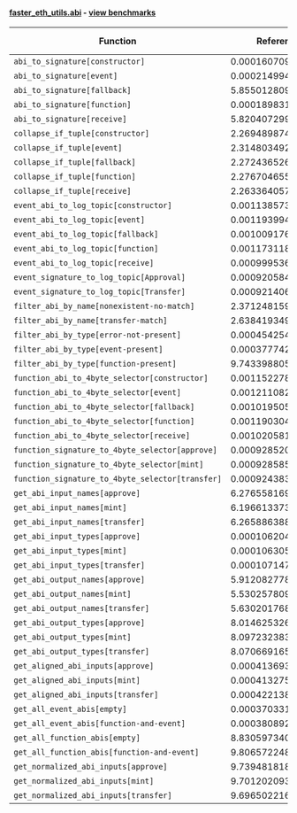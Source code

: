 #### [faster_eth_utils.abi](https://github.com/BobTheBuidler/faster-eth-utils/blob/master/faster_eth_utils/abi.py) - [view benchmarks](https://github.com/BobTheBuidler/faster-eth-utils/blob/master/benchmarks/test_abi_benchmarks.py)

| Function | Reference Mean | Faster Mean | % Change | Speedup (%) | x Faster | Faster |
|----------|---------------|-------------|----------|-------------|----------|--------|
| `abi_to_signature[constructor]` | 0.00016070931101367828 | 7.998493038238547e-05 | 50.23% | 100.92% | 2.01x | ✅ |
| `abi_to_signature[event]` | 0.00021499432212071696 | 9.712720704850766e-05 | 54.82% | 121.35% | 2.21x | ✅ |
| `abi_to_signature[fallback]` | 5.855012809563241e-05 | 5.269465787117626e-05 | 10.00% | 11.11% | 1.11x | ✅ |
| `abi_to_signature[function]` | 0.00018983135130962468 | 9.248754492045236e-05 | 51.28% | 105.25% | 2.05x | ✅ |
| `abi_to_signature[receive]` | 5.8204072997198205e-05 | 5.257417396259142e-05 | 9.67% | 10.71% | 1.11x | ✅ |
| `collapse_if_tuple[constructor]` | 2.269489874848436e-05 | 5.6788398048894775e-06 | 74.98% | 299.64% | 4.00x | ✅ |
| `collapse_if_tuple[event]` | 2.3148034920465983e-05 | 5.645009588204378e-06 | 75.61% | 310.06% | 4.10x | ✅ |
| `collapse_if_tuple[fallback]` | 2.272436526237236e-05 | 5.59227014050478e-06 | 75.39% | 306.35% | 4.06x | ✅ |
| `collapse_if_tuple[function]` | 2.276704655282032e-05 | 5.5603933062503205e-06 | 75.58% | 309.45% | 4.09x | ✅ |
| `collapse_if_tuple[receive]` | 2.263364057292136e-05 | 5.453338049400726e-06 | 75.91% | 315.04% | 4.15x | ✅ |
| `event_abi_to_log_topic[constructor]` | 0.0011385737696969044 | 0.0008365196725977691 | 26.53% | 36.11% | 1.36x | ✅ |
| `event_abi_to_log_topic[event]` | 0.0011939943639892126 | 0.0008647568488154676 | 27.57% | 38.07% | 1.38x | ✅ |
| `event_abi_to_log_topic[fallback]` | 0.0010091766708859088 | 0.0007935556862910049 | 21.37% | 27.17% | 1.27x | ✅ |
| `event_abi_to_log_topic[function]` | 0.001173118732009139 | 0.0008527438822996649 | 27.31% | 37.57% | 1.38x | ✅ |
| `event_abi_to_log_topic[receive]` | 0.0009995366994713603 | 0.0007991724515843401 | 20.05% | 25.07% | 1.25x | ✅ |
| `event_signature_to_log_topic[Approval]` | 0.0009205841166180287 | 0.0007082718007580118 | 23.06% | 29.98% | 1.30x | ✅ |
| `event_signature_to_log_topic[Transfer]` | 0.0009214062202554392 | 0.0007140334502697734 | 22.51% | 29.04% | 1.29x | ✅ |
| `filter_abi_by_name[nonexistent-no-match]` | 2.371248159209239e-05 | 1.7721833068536242e-05 | 25.26% | 33.80% | 1.34x | ✅ |
| `filter_abi_by_name[transfer-match]` | 2.638419349955648e-05 | 2.0212773806053436e-05 | 23.39% | 30.53% | 1.31x | ✅ |
| `filter_abi_by_type[error-not-present]` | 0.0004542543140693561 | 1.5688941977537723e-05 | 96.55% | 2795.38% | 28.95x | ✅ |
| `filter_abi_by_type[event-present]` | 0.00037774268455005323 | 1.612456784566271e-05 | 95.73% | 2242.65% | 23.43x | ✅ |
| `filter_abi_by_type[function-present]` | 9.743398805576729e-05 | 1.5158537676857432e-05 | 84.44% | 542.77% | 6.43x | ✅ |
| `function_abi_to_4byte_selector[constructor]` | 0.001152278132120521 | 0.000840823032947486 | 27.03% | 37.04% | 1.37x | ✅ |
| `function_abi_to_4byte_selector[event]` | 0.0012110822153645028 | 0.0008693454407714385 | 28.22% | 39.31% | 1.39x | ✅ |
| `function_abi_to_4byte_selector[fallback]` | 0.001019505377681831 | 0.0008036056575803954 | 21.18% | 26.87% | 1.27x | ✅ |
| `function_abi_to_4byte_selector[function]` | 0.0011903042281369914 | 0.0008636100507707397 | 27.45% | 37.83% | 1.38x | ✅ |
| `function_abi_to_4byte_selector[receive]` | 0.0010205810191079182 | 0.0008087891865416048 | 20.75% | 26.19% | 1.26x | ✅ |
| `function_signature_to_4byte_selector[approve]` | 0.000928520359406459 | 0.0007252119510696777 | 21.90% | 28.03% | 1.28x | ✅ |
| `function_signature_to_4byte_selector[mint]` | 0.0009285858172144761 | 0.0007214882584615951 | 22.30% | 28.70% | 1.29x | ✅ |
| `function_signature_to_4byte_selector[transfer]` | 0.0009243834117649336 | 0.0007236160663579764 | 21.72% | 27.75% | 1.28x | ✅ |
| `get_abi_input_names[approve]` | 6.276558169368507e-05 | 2.10846657064863e-05 | 66.41% | 197.68% | 2.98x | ✅ |
| `get_abi_input_names[mint]` | 6.196613373904795e-05 | 2.0750641268568587e-05 | 66.51% | 198.62% | 2.99x | ✅ |
| `get_abi_input_names[transfer]` | 6.265886388493617e-05 | 2.0893268073537582e-05 | 66.66% | 199.90% | 3.00x | ✅ |
| `get_abi_input_types[approve]` | 0.00010620483740039419 | 2.3769253754177717e-05 | 77.62% | 346.82% | 4.47x | ✅ |
| `get_abi_input_types[mint]` | 0.00010630571845939567 | 2.3728456298839253e-05 | 77.68% | 348.01% | 4.48x | ✅ |
| `get_abi_input_types[transfer]` | 0.0001071475066466729 | 2.385082355048565e-05 | 77.74% | 349.24% | 4.49x | ✅ |
| `get_abi_output_names[approve]` | 5.912082778780607e-05 | 1.8412034740794188e-05 | 68.86% | 221.10% | 3.21x | ✅ |
| `get_abi_output_names[mint]` | 5.530257809398241e-05 | 1.8260751398002292e-05 | 66.98% | 202.85% | 3.03x | ✅ |
| `get_abi_output_names[transfer]` | 5.6302017685571314e-05 | 1.875356371863657e-05 | 66.69% | 200.22% | 3.00x | ✅ |
| `get_abi_output_types[approve]` | 8.014625326525977e-05 | 1.9821815772147674e-05 | 75.27% | 304.33% | 4.04x | ✅ |
| `get_abi_output_types[mint]` | 8.09723238331704e-05 | 1.9724717331151665e-05 | 75.64% | 310.51% | 4.11x | ✅ |
| `get_abi_output_types[transfer]` | 8.070669165162746e-05 | 1.9472655993142666e-05 | 75.87% | 314.46% | 4.14x | ✅ |
| `get_aligned_abi_inputs[approve]` | 0.0004136932759791311 | 0.00023591975424576617 | 42.97% | 75.35% | 1.75x | ✅ |
| `get_aligned_abi_inputs[mint]` | 0.0004132758818529123 | 0.0002363399756867869 | 42.81% | 74.86% | 1.75x | ✅ |
| `get_aligned_abi_inputs[transfer]` | 0.0004221383508148862 | 0.00023518515828452164 | 44.29% | 79.49% | 1.79x | ✅ |
| `get_all_event_abis[empty]` | 0.0003703310870628664 | 1.1291181599462875e-05 | 96.95% | 3179.83% | 32.80x | ✅ |
| `get_all_event_abis[function-and-event]` | 0.00038089259938012347 | 1.6250291012182754e-05 | 95.73% | 2243.91% | 23.44x | ✅ |
| `get_all_function_abis[empty]` | 8.830597340235308e-05 | 1.0414834685880972e-05 | 88.21% | 747.89% | 8.48x | ✅ |
| `get_all_function_abis[function-and-event]` | 9.80657224803382e-05 | 1.5587343739029975e-05 | 84.11% | 529.14% | 6.29x | ✅ |
| `get_normalized_abi_inputs[approve]` | 9.739481818196125e-05 | 1.8057267998222267e-05 | 81.46% | 439.37% | 5.39x | ✅ |
| `get_normalized_abi_inputs[mint]` | 9.701202093776189e-05 | 1.796044216809687e-05 | 81.49% | 440.14% | 5.40x | ✅ |
| `get_normalized_abi_inputs[transfer]` | 9.696502216104012e-05 | 1.8095739734911718e-05 | 81.34% | 435.84% | 5.36x | ✅ |
